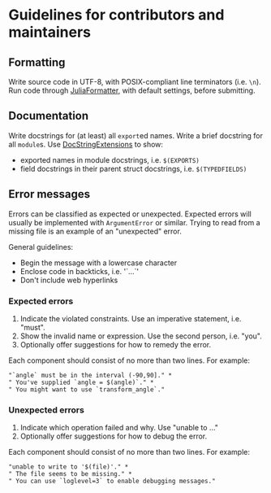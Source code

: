 # Guidelines for contributors and maintainers


## Formatting

Write source code in UTF-8, with POSIX-compliant line terminators (i.e. `\n`).
Run code through [JuliaFormatter](https://github.com/domluna/JuliaFormatter.jl),
with default settings, before submitting.


## Documentation

Write docstrings for (at least) all `export`ed names.
Write a brief docstring for all `module`s.
Use [DocStringExtensions](https://github.com/JuliaDocs/DocStringExtensions.jl)
to show:

-   exported names in module docstrings, i.e. `$(EXPORTS)`
-   field docstrings in their parent struct docstrings, i.e. `$(TYPEDFIELDS)`


## Error messages

Errors can be classified as expected or unexpected. 
Expected errors will usually be implemented with `ArgumentError` or similar.
Trying to read from a missing file is an example of an "unexpected" error.

General guidelines:

-   Begin the message with a lowercase character
-   Enclose code in backticks, i.e. '\`...\`'
-   Don't include web hyperlinks

### Expected errors

1.  Indicate the violated constraints. Use an imperative statement, i.e. "must".
2.  Show the invalid name or expression. Use the second person, i.e. "you".
3.  Optionally offer suggestions for how to remedy the error.

Each component should consist of no more than two lines. For example:

    "`angle` must be in the interval (-90,90]." *
    " You've supplied `angle = $(angle)`." *
    " You might want to use `transform_angle`."

### Unexpected errors

1.  Indicate which operation failed and why. Use "unable to ..."
2.  Optionally offer suggestions for how to debug the error.

Each component should consist of no more than two lines. For example:

    "unable to write to '$(file)'." *
    " The file seems to be missing." *
    " You can use `loglevel=3` to enable debugging messages."
